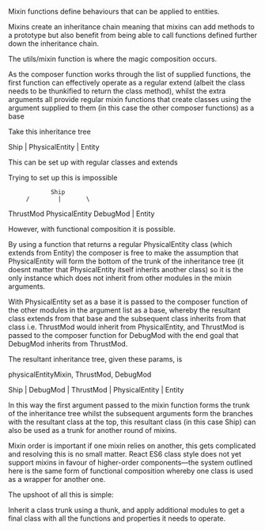 Mixin functions define behaviours that can be applied to entities.

Mixins create an inheritance chain meaning that mixins can add methods to a prototype but also benefit from being able to call functions defined further down the inheritance chain.

The utils/mixin function is where the magic composition occurs.

As the composer function works through the list of supplied functions, the first
function can effectively operate as a regular extend (albeit the class needs to be thunkified to return the class method), whilst the extra arguments all provide regular mixin functions that create classes using the argument supplied to them (in this case the other composer functions) as a base

Take this inheritance tree

Ship
  |
PhysicalEntity
  |
Entity

This can be set up with regular classes and extends

Trying to set up this is impossible

                Ship  
         /        |       \
ThrustMod  PhysicalEntity  DebugMod
                  |
               Entity

However, with functional composition it is possible.

By using a function that returns a regular PhysicalEntity class (which extends from Entity) the composer is free to make the assumption that PhysicalEntity will form the bottom of the trunk of the inheritance tree (it doesnt matter that PhysicalEntity itself inherits another class) so it is the only instance which does not inherit from other modules in the mixin arguments.

With PhysicalEntity set as a base it is passed to the composer function of the other modules in the argument list as a base, whereby the resultant class extends from that base and the subsequent class inherits from that class i.e. ThrustMod would inherit from PhysicalEntity, and ThrustMod is passed to the composer function for DebugMod with the end goal that DebugMod inherits from ThrustMod.

The resultant inheritance tree, given these params, is

physicalEntityMixin, ThrustMod, DebugMod

Ship
  |
DebugMod
  |
ThrustMod
  |
PhysicalEntity
  |
Entity

In this way the first argument passed to the mixin function forms the trunk of the inheritance tree whilst the subsequent arguments form the branches with the resultant class at the top, this resultant class (in this case Ship) can also be used as a trunk for another round of mixins.

Mixin order is important if one mixin relies on another, this gets complicated and resolving this is no small matter. React ES6 class style does not yet support mixins in favour of higher-order components—the system outlined here is the same form of functional composition whereby one class is used as a wrapper for another one.

The upshoot of all this is simple:

Inherit a class trunk using a thunk, and apply additional modules to get a final class with all the functions and properties it needs to operate.
